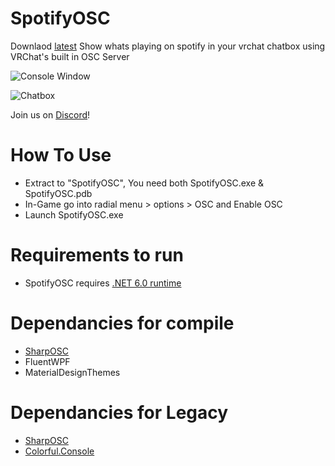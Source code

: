 # SpotifyOSC
Downlaod [latest](https://github.com/VespeiProjects/SpotifyOSC/releases/download/0.2.7/SpotifyOSC.zip)
Show whats playing on spotify in your vrchat chatbox using VRChat's built in OSC Server

![Console Window](https://github.com/VespeiProjects/SpotifyOSC/blob/main/ChatboxConsole.png?raw=true)

![Chatbox](https://github.com/VespeiProjects/SpotifyOSC/blob/main/ChatboxDemo.gif?raw=true)

Join us on [Discord](https://discord.gg/4pzjP679Mv)!

# How To Use
* Extract to "SpotifyOSC", You need both SpotifyOSC.exe & SpotifyOSC.pdb
* In-Game go into radial menu > options > OSC and Enable OSC
* Launch SpotifyOSC.exe

# Requirements to run
* SpotifyOSC requires [.NET 6.0 runtime](https://dotnet.microsoft.com/en-us/download/dotnet/thank-you/runtime-desktop-6.0.8-windows-x64-installer)

# Dependancies for compile
* [SharpOSC](https://github.com/ValdemarOrn/SharpOSC)
* FluentWPF
* MaterialDesignThemes

# Dependancies for Legacy
* [SharpOSC](https://github.com/ValdemarOrn/SharpOSC)
* [Colorful.Console](https://github.com/tomakita/Colorful.Console)

